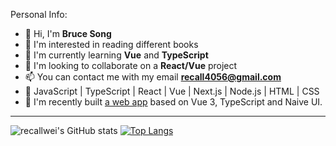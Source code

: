 Personal Info:

- 👋 Hi, I'm **Bruce Song**
- 📖 I'm interested in reading different books
- 🌱 I'm currently learning **Vue** and **TypeScript**
- 💞️ I'm looking to collaborate on a **React/Vue** project
- 📫 You can contact me with my email **recall4056@gmail.com**
- 💪 JavaScript | TypeScript | React | Vue | Next.js | Node.js | HTML | CSS
- 🚀 I'm recently built [a web app](https://resume.bruceworld.top) based on Vue 3, TypeScript and Naive UI.

---

![recallwei's GitHub stats](https://github-readme-stats.vercel.app/api?username=recallwei&count_private=true&theme=react)
[![Top Langs](https://github-readme-stats.vercel.app/api/top-langs/?username=recallwei&layout=compact&theme=react)](https://github.com/recallwei)
